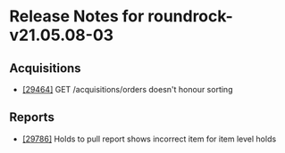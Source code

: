 
# Release Notes for roundrock-v21.05.08-03

## Acquisitions

- [[29464]](http://bugs.koha-community.org/bugzilla3/show_bug.cgi?id=29464) GET /acquisitions/orders doesn't honour sorting

## Reports

- [[29786]](http://bugs.koha-community.org/bugzilla3/show_bug.cgi?id=29786) Holds to pull report shows incorrect item for item level holds


